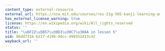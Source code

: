 ```yaml
---
content_type: external-resource
external_url: https://ocw.mit.edu/courses/res-21g-505-kanji-learning-any-time-any-place-for-japanese-v-spring-2022/resources/mitres21g_505s22_l5/
has_external_license_warning: true
license: https://en.wikipedia.org/wiki/All_rights_reserved
status: ''
title: "\u6F22\u5B57\u30D3\u30C7\u30AA in lesson 5"
uid: 86dd7316-b217-419b-9dcc-d99352d13c42
wayback_url: ''
---
```

